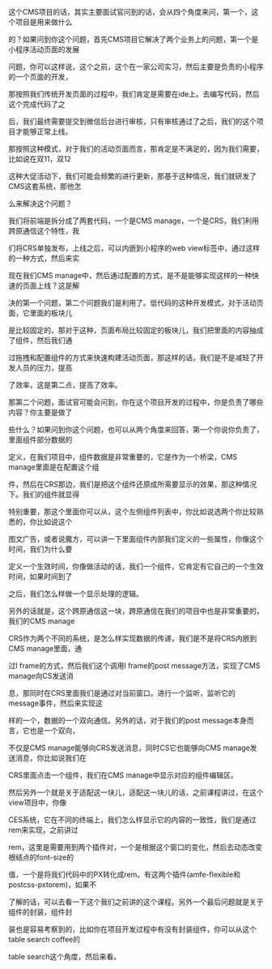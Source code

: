 这个CMS项目的话，其实主要面试官问到的话，会从四个角度来问，第一个，这个项目是用来做什么

的？如果问到你这个问题，首先CMS项目它解决了两个业务上的问题，第一个是小程序活动页面的发展

问题，你可以这样说，这个之前，这个在一家公司实习，然后主要是负责的小程序的一个页面的开发，

那按照我们传统开发页面的过程中，我们肯定是需要在ide上。去编写代码，然后这个完成代码了之

后，我们最终需要提交到微信后台进行审核，只有审核通过了之后，我们的这个项目才能够正常上线。

那按照这种模式，对于我们的活动页面而言，那肯定是不满足的，因为我们需要，比如说在双11，双12

这种大促活动下，我们可能会频繁的进行更新，那基于这种情况，我们就研发了CMS这套系统，那他怎

么来解决这个问题？

我们将前端是拆分成了两套代码，一个是CMS manage，一个是CRS，我们利用跨原通信这个特性，我

们将CRS单独发布，上线之后，可以内嵌到小程序的web view标签中，通过这样的一种方式，然后来实

现在我们CMS manage中，然后通过配置的方式，是不是能够实现这样的一种快速的页面上线？这是解

决的第一个问题，第二个问题我们是利用了。低代码的这种开发模式，对于活动页面，它里面的板块儿

是比较固定的，那对于这种，页面布局比较固定的板块儿，我们把里面的内容抽成了组件，然后我们通

过拖拽和配置组件的方式来快速构建活动页面，那这样的话，我们是不是减轻了开发人员的压力，提高

了效率，这是第二点，提高了效率。

那第二个问题，面试官可能会问到，你在这个项目开发的过程中，你是负责了哪些内容？你主要是做了

些什么？如果问到你这个问题，也可以从两个角度来回答，第一个你说你负责了，里面组件部分数据的

定义，在我们项目中，组件数据是非常重要的，它是作为一个桥梁，CMS manage里面是在配置这个组

件，然后在CRS那边，我们是把这个组件还原成所需要显示的效果，那这种情况下。我们的组件就显得

特别重要，那这个里面你可以从，这个左侧组件列表中，你比如说选两个你比较熟悉的，你比如说这个

图文广告，或者说魔方，可以讲一下里面组件内部我们定义的一些属性，你像这个时间，我们为什么要

定义一个生效时间，你像做活动的话，我们一个组件，它肯定有它自己的一个生效时间，如果时间到了

之后，我们怎么样做一个显示处理的逻辑。

另外的话就是，这个跨原通信这一块，跨原通信在我们的项目中也是非常重要的，我们的CMS manage

CRS作为两个不同的系统，是怎么样实现数据的传递，我们是不是将CRS内嵌到CMS manage里面，通

过I frame的方式，然后我们这个调用I frame的post message方法，实现了CMS manage向CS发送消

息，那同时在CRS里面我们是通过对当前窗口。进行一个监听，监听它的message事件，然后来实现这

样的一个，数据的一个双向通信。另外的话，对于我们的post message本身而言，它也是一个双向，

不仅是CMS manage能够向CRS发送消息，同时CS它也能够向CMS manage发送消息，你比如说我们在

CRS里面点击一个组件，我们在CMS manage中显示对应的组件编辑区。

然后另外一个就是关于适配这一块儿，适配这一块儿的话，之前课程讲过，在这个view项目中，你像

CES系统，它在不同的终端上，我们怎么样显示它的内容的一致性，我们是通过rem来实现，之前讲过

rem，这里是需要用到两个插件对，一个是根据这个窗口的变化，然后去动态改变根结点的font-size的

值，一个是将我们代码中的PX转化成rem。有这两个插件(amfe-flexible和postcss-pxtorem)，如果不

了解的话，可以去看一下这个我们之前讲的这个课程。另外一个最后问题就是关于组件的封装，组件封

装也是容易考察到的，比如你在项目开发过程中有没有封装组件，你可以从这个table search coffee的

table search这个角度，然后来看。
